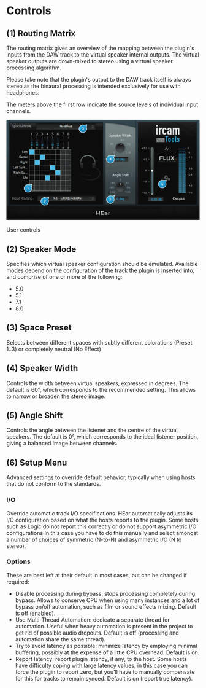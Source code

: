 # Controls

## (1) Routing Matrix

The routing matrix gives an overview of the mapping between the plugin's inputs from the DAW track to the virtual speaker
internal outputs. The virtual speaker outputs are down-mixed to stereo using a virtual speaker processing algorithm.

Please take note that the plugin's output to the DAW track itself is always stereo as the binaural processing is intended
exclusively for use with headphones.

The meters above the fi rst row indicate the source levels of individual input channels.

![](include/hear_02.jpg)

User controls
 

## (2) Speaker Mode

Specifies which virtual speaker configuration should be emulated.
Available modes depend on the configuration of the track the plugin is inserted into, and comprise of one or more of the
following:

- 5.0
- 5.1
- 7.1
- 8.0

## (3) Space Preset

Selects between different spaces with subtly different colorations (Preset 1..3) or completely neutral (No Effect)

## (4) Speaker Width

Controls the width between virtual speakers, expressed in degrees. The default is 60°, which corresponds to the 
recommended setting. This allows to narrow or broaden the stereo image.

## (5) Angle Shift

Controls the angle between the listener and the centre of the virtual speakers. The default is 0°, which corresponds to the
ideal listener position, giving a balanced image between channels.

## (6) Setup Menu

Advanced settings to override default behavior, typically when using hosts that do not conform to the standards.

### I/O


Override automatic track I/O specifications. HEar automatically adjusts its I/O configuration based on what the hosts
reports to the plugin. Some hosts such as Logic do not report this correctly or do not support asymmetric I/O 
configurations In this case you have to do this manually and select amongst a number of choices of symmetric (N-to-N) 
and asymmetric I/O (N to stereo).
 
### Options
 
These are best left at their default in most cases, but can be changed if required:
 
- Disable processing during bypass: stops processing completely during bypass. Allows to conserve CPU when
    using many instances and a lot of bypass on/off automation, such as film or sound effects mixing. Default is
    off (enabled).
- Use Multi-Thread Automation: dedicate a separate thread for automation. Useful when heavy automation is
    present in the project to get rid of possible audio dropouts. Default is off (processing and automation share
    the same thread).
- Try to avoid latency as possible: minimize latency by employing minimal buffering, possibly at the expense of
    a little CPU overhead. Default is on.
- Report latency: report plugin latency, if any, to the host. Some hosts have difficulty coping with large latency
    values, in this case you can force the plugin to report zero, but you'll have to manually compensate for this for
    tracks to remain synced. Default is on (report true latency).

